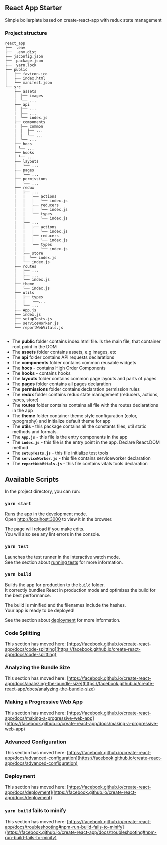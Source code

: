 ## **React App Starter**

Simple boilerplate based on create-react-app with redux state management

### Project structure 
```text
react_app
├──  .env 
├──  .env.dist
├── jsconfig.json
├──  package.json
├──  yarn.lock
├── public
│   ├── favicon.ico
│   ├── index.html
│   └── manifest.json
└── src
    ├── assets
    │  ├── images
    |  └── ... 
    ├── api
    │  ├── ...
    |  ├── ...
    |  └── index.js 
    ├── components
    |  ├── common
    |  |  ├── ...   
    |  |  └── ... 
    │  └── ...
    ├── hocs
    │ └── ...
    ├── hooks
    │ └── ...
    ├── layouts
    |   └── ...
    ├── pages
    │   └── ...
    ├── permissions
    │   └── ...
    ├── redux
    |   ├── ... 
    |   |   ├── actions
    |   |   |   └── index.js
    |   |   ├── reducers
    |   |   |   └── index.js
    |   |   └── types
    |   |       └── index.js
    |   ├── ... 
    |   |   ├── actions
    |   |   |   └── index.js
    |   |   ├── reducers
    |   |   |   └── index.js
    |   |   └── types
    |   |       └── index.js
    |   ├── store
    |   |  └── index.js
    │   └── index.js
    ├── routes
    |   ├── ... 
    |   ├── ... 
    │   └── index.js
    ├── theme
    │   └── index.js
    ├── utils
    |   ├── types
    |   |   └──...
    │   └── ...
    ├── App.js
    ├── index.js
    ├── setupTests.js 
    ├── serviceWorker.js 
    └── reportWebVitals.js 
 
```
* The **public** folder contains index.html file. Is the main file, that container root point in the DOM
* The **assets** folder contains assets, e.g images, etc
* The **api** folder contains API requests declarations
* The **components** folder contains common reusable widgets
* The **hocs** - contains High Order Components
* The **hooks** - contains hooks
* The **layouts** folder contains common page layouts and parts of pages
* The **pages** folder contains all pages declaration
* The **permissions** folder contains declaration permission rules
* The **redux** folder contains redux state management (reducers, actions, types, store)
* The **routes** folder contains contains all file with the routes declarations in the app
* The **theme** folder container theme style configuration (color, typography) and initialize default theme for app
* The **utils** - this package contains all the constants files, util static methods and formats.
* The **`App.js`** - this file is the entry components in the app
* The **`index.js`** - this file is the entry point in the app. Declare React.DOM method 
* The **`setupTests.js`** - this file initialize test tools
* The **`serviceWorker.js`** - this file contains serviceworker declaration
* The **`reportWebVitals.js`** - this file contains vitals tools declaration

## Available Scripts

In the project directory, you can run:

### `yarn start`

Runs the app in the development mode.\
Open [http://localhost:3000](http://localhost:3000) to view it in the browser.

The page will reload if you make edits.\
You will also see any lint errors in the console.

### `yarn test`

Launches the test runner in the interactive watch mode.\
See the section about [running tests](https://facebook.github.io/create-react-app/docs/running-tests) for more information.

### `yarn build`

Builds the app for production to the `build` folder.\
It correctly bundles React in production mode and optimizes the build for the best performance.

The build is minified and the filenames include the hashes.\
Your app is ready to be deployed!


See the section about [deployment](https://facebook.github.io/create-react-app/docs/deployment) for more information.

### Code Splitting

This section has moved here: [https://facebook.github.io/create-react-app/docs/code-splitting](https://facebook.github.io/create-react-app/docs/code-splitting)

### Analyzing the Bundle Size

This section has moved here: [https://facebook.github.io/create-react-app/docs/analyzing-the-bundle-size](https://facebook.github.io/create-react-app/docs/analyzing-the-bundle-size)

### Making a Progressive Web App

This section has moved here: [https://facebook.github.io/create-react-app/docs/making-a-progressive-web-app](https://facebook.github.io/create-react-app/docs/making-a-progressive-web-app)

### Advanced Configuration

This section has moved here: [https://facebook.github.io/create-react-app/docs/advanced-configuration](https://facebook.github.io/create-react-app/docs/advanced-configuration)

### Deployment

This section has moved here: [https://facebook.github.io/create-react-app/docs/deployment](https://facebook.github.io/create-react-app/docs/deployment)

### `yarn build` fails to minify

This section has moved here: [https://facebook.github.io/create-react-app/docs/troubleshooting#npm-run-build-fails-to-minify](https://facebook.github.io/create-react-app/docs/troubleshooting#npm-run-build-fails-to-minify)
